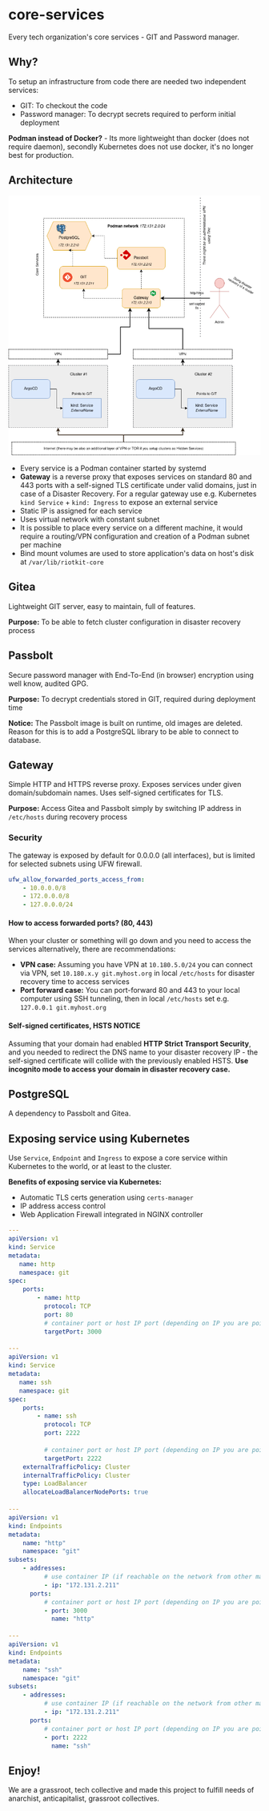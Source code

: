 core-services
=============

Every tech organization's core services - GIT and Password manager.

Why?
----

To setup an infrastructure from code there are needed two independent services:
- GIT: To checkout the code
- Password manager: To decrypt secrets required to perform initial deployment

**Podman instead of Docker?** - Its more lightweight than docker (does not require daemon), secondly Kubernetes does not use docker, it's no longer best for production.

Architecture
------------

![architecture](./docs/architecture.png)

- Every service is a Podman container started by systemd
- **Gateway** is a reverse proxy that exposes services on standard 80 and 443 ports with a self-signed TLS certificate under valid domains, just in case of a Disaster Recovery. For a regular gateway use e.g. Kubernetes `kind Service` + `kind: Ingress` to expose an external service
- Static IP is assigned for each service
- Uses virtual network with constant subnet
- It is possible to place every service on a different machine, it would require a routing/VPN configuration and creation of a Podman subnet per machine
- Bind mount volumes are used to store application's data on host's disk at `/var/lib/riotkit-core`

Gitea
-----

Lightweight GIT server, easy to maintain, full of features.

**Purpose:** To be able to fetch cluster configuration in disaster recovery process

Passbolt
--------

Secure password manager with End-To-End (in browser) encryption using well know, audited GPG.

**Purpose:** To decrypt credentials stored in GIT, required during deployment time

**Notice:** The Passbolt image is built on runtime, old images are deleted. Reason for this is to add a PostgreSQL library to be able to connect to database.

Gateway
-------

Simple HTTP and HTTPS reverse proxy. Exposes services under given domain/subdomain names. Uses self-signed certificates for TLS.

**Purpose:** Access Gitea and Passbolt simply by switching IP address in `/etc/hosts` during recovery process

### Security

The gateway is exposed by default for 0.0.0.0 (all interfaces), but is limited for selected subnets using UFW firewall.

```yaml
ufw_allow_forwarded_ports_access_from:
    - 10.0.0.0/8
    - 172.0.0.0/8
    - 127.0.0.0/24
```

#### How to access forwarded ports? (80, 443)

When your cluster or something will go down and you need to access the services alternatively, there are recommendations:

- **VPN case:** Assuming you have VPN at `10.180.5.0/24` you can connect via VPN, set `10.180.x.y git.myhost.org` in local `/etc/hosts` for disaster recovery time to access services
- **Port forward case:** You can port-forward 80 and 443 to your local computer using SSH tunneling, then in local `/etc/hosts` set e.g. `127.0.0.1 git.myhost.org`

#### Self-signed certificates, HSTS NOTICE

Assuming that your domain had enabled **HTTP Strict Transport Security**, and you needed to redirect the DNS name to your disaster recovery IP - the self-signed certificate
will collide with the previously enabled HSTS. **Use incognito mode to access your domain in disaster recovery case.**

PostgreSQL
----------

A dependency to Passbolt and Gitea.

Exposing service using Kubernetes
---------------------------------

Use `Service`, `Endpoint` and `Ingress` to expose a core service within Kubernetes to the world, or at least to the cluster.

**Benefits of exposing service via Kubernetes:**
- Automatic TLS certs generation using `certs-manager`
- IP address access control
- Web Application Firewall integrated in NGINX controller

```yaml
---
apiVersion: v1
kind: Service
metadata:
   name: http
   namespace: git
spec:
    ports:
        - name: http
          protocol: TCP
          port: 80
          # container port or host IP port (depending on IP you are pointing at)
          targetPort: 3000

---
apiVersion: v1
kind: Service
metadata:
   name: ssh
   namespace: git
spec:
    ports:
        - name: ssh
          protocol: TCP
          port: 2222
          
          # container port or host IP port (depending on IP you are pointing at)
          targetPort: 2222
    externalTrafficPolicy: Cluster
    internalTrafficPolicy: Cluster
    type: LoadBalancer
    allocateLoadBalancerNodePorts: true

---
apiVersion: v1
kind: Endpoints
metadata:
    name: "http"
    namespace: "git"
subsets:
    - addresses:
          # use container IP (if reachable on the network from other machine) or IP of a host machine, where container is running and have a port forwarded to (and not blocked on firewall)
          - ip: "172.131.2.211"  
      ports:
          # container port or host IP port (depending on IP you are pointing at)
          - port: 3000
            name: "http"

---
apiVersion: v1
kind: Endpoints
metadata:
    name: "ssh"
    namespace: "git"
subsets:
    - addresses:
          # use container IP (if reachable on the network from other machine) or IP of a host machine, where container is running and have a port forwarded to (and not blocked on firewall)
          - ip: "172.131.2.211"
      ports:
          # container port or host IP port (depending on IP you are pointing at)
          - port: 2222
            name: "ssh"
```

Enjoy!
------

We are a grassroot, tech collective and made this project to fulfill needs of anarchist, anticapitalist, grassroot collectives.
